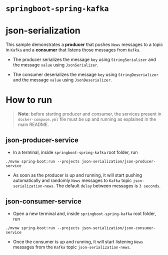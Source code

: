 # `springboot-spring-kafka`

# json-serialization

This sample demonstrates a **producer** that pushes `News` messages to a topic in `Kafka` and a **consumer** that
listens those messages from `Kafka`.

- The producer serializes the message `key` using `StringSerializer` and the message `value` using `JsonSerializer`.

- The consumer deserializes the message `key` using `StringDeserializer` and the message `value` using `JsonDeserializer`.

# How to run

> **Note**: before starting producer and consumer, the services present in `docker-compose.yml` file must be up and running
as explained in the main README.

## json-producer-service

- In a terminal, inside `springboot-spring-kafka` root folder, run
```
./mvnw spring-boot:run --projects json-serialization/json-producer-service
```

- As soon as the producer is up and running, it will start pushing automatically and randomly `News` messages to `Kafka`
topic `json-serialization-news`. The default `delay` between messages is `3 seconds`.

## json-consumer-service

- Open a new terminal and, inside `springboot-spring-kafka` root folder, run
```
./mvnw spring-boot:run --projects json-serialization/json-consumer-service
```

- Once the consumer is up and running, it will start listening `News` messages from the `Kafka` topic
`json-serialization-news`.